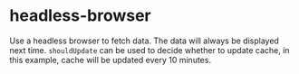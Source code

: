 # headless-browser

Use a headless browser to fetch data. The data will always be displayed next time. `shouldUpdate` can be used to decide whether to update cache, in this example, cache will be updated every 10 minutes.
